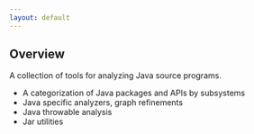 ```yaml
---
layout: default
---
```


## Overview
A collection of tools for analyzing Java source programs.

- A categorization of Java packages and APIs by subsystems
- Java specific analyzers, graph refinements
- Java throwable analysis
- Jar utilities